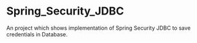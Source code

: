 # Spring_Security_JDBC
An project which shows implementation of Spring Security JDBC to save credentials in Database.
